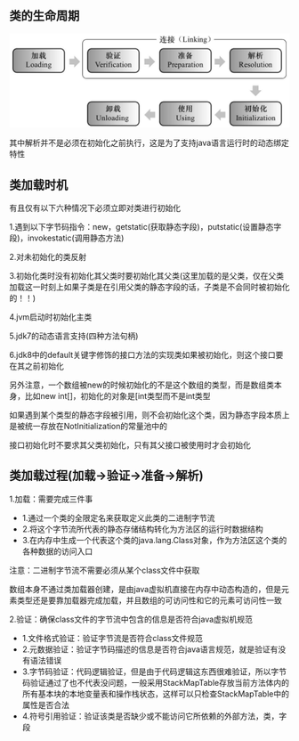 ## 类的生命周期

![zhouqi](https://github.com/einQimiaozi/awesome_java_notebook/blob/main/jvm/Resources/zhouqi.png)

其中解析并不是必须在初始化之前执行，这是为了支持java语言运行时的动态绑定特性

## 类加载时机

有且仅有以下六种情况下必须立即对类进行初始化

1.遇到以下字节码指令：new，getstatic(获取静态字段)，putstatic(设置静态字段)，invokestatic(调用静态方法)

2.对未初始化的类反射

3.初始化类时没有初始化其父类时要初始化其父类(这里加载的是父类，仅在父类加载这一时刻上如果子类是在引用父类的静态字段的话，子类是不会同时被初始化的！！)

4.jvm启动时初始化主类

5.jdk7的动态语言支持(四种方法句柄)

6.jdk8中的default关键字修饰的接口方法的实现类如果被初始化，则这个接口要在其之前初始化

另外注意，一个数组被new的时候初始化的不是这个数组的类型，而是数组类本身，比如new int[]，初始化的对象是[int类型而不是int类型

如果遇到某个类型的静态字段被引用，则不会初始化这个类，因为静态字段本质上是被统一存放在NotInitialization的常量池中的

接口初始化时不要求其父类初始化，只有其父接口被使用时才会初始化

## 类加载过程(加载->验证->准备->解析)

1.加载：需要完成三件事
   - 1.通过一个类的全限定名来获取定义此类的二进制字节流
   - 2.将这个字节流所代表的静态存储结构转化为方法区的运行时数据结构
   - 3.在内存中生成一个代表这个类的java.lang.Class对象，作为方法区这个类的各种数据的访问入口
   
   注意：二进制字节流不需要必须从某个class文件中获取
   
   数组本身不通过类加载器创建，是由java虚拟机直接在内存中动态构造的，但是元素类型还是要靠加载器完成加载，并且数组的可访问性和它的元素可访问性一致
   
2.验证：确保class文件的字节流中包含的信息是否符合java虚拟机规范

  - 1.文件格式验证：验证字节流是否符合class文件规范
  - 2.元数据验证：验证字节码描述的信息是否符合java语言规范，就是验证有没有语法错误
  - 3.字节码验证：代码逻辑验证，但是由于代码逻辑这东西很难验证，所以字节码验证通过了也不代表没问题，一般采用StackMapTable存放当前方法体内的所有基本块的本地变量表和操作栈状态，这样可以只检查StackMapTable中的属性是否合法
  - 4.符号引用验证：验证该类是否缺少或不能访问它所依赖的外部方法，类，字段
  
  


